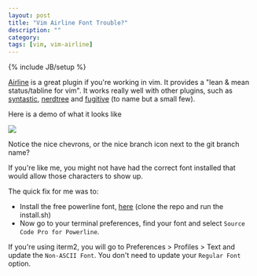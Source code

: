 ```yaml
---
layout: post
title: "Vim Airline Font Trouble?"
description: ""
category: 
tags: [vim, vim-airline]
---
```

{% include JB/setup %}

<a href="https://github.com/bling/vim-airline" target="_blank">Airline</a> is a great plugin if you're working in vim. It provides a "lean & mean status/tabline for vim". It works really well with other plugins, such as <a href="https://github.com/scrooloose/syntastic" target="_blank">syntastic</a>, <a href="https://github.com/scrooloose/nerdtree" target="_blank">nerdtree</a> and <a href="https://github.com/tpope/vim-fugitive" target="_blank">fugitive</a> (to name but a small few). 

Here is a demo of what it looks like

<img src="https://github.com/bling/vim-airline/wiki/screenshots/demo.gif" />

Notice the nice chevrons, or the nice branch icon next to the git branch name?

If you're like me, you might not have had the correct font installed that would allow those characters to show up. 

The quick fix for me was to:

- Install the free powerline font, <a href="https://github.com/powerline/fonts" target="_blank">here</a> (clone the repo and run the install.sh)
- Now go to your terminal preferences, find your font and select `Source Code Pro for Powerline`. 

If you're using iterm2, you will go to Preferences > Profiles > Text and update the `Non-ASCII Font`. You don't need to update your `Regular Font` option.

